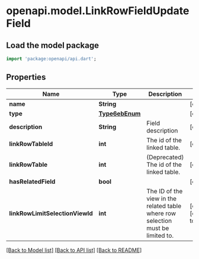 # openapi.model.LinkRowFieldUpdateField

## Load the model package
```dart
import 'package:openapi/api.dart';
```

## Properties
Name | Type | Description | Notes
------------ | ------------- | ------------- | -------------
**name** | **String** |  | [optional] 
**type** | [**Type6ebEnum**](Type6ebEnum.md) |  | [optional] 
**description** | **String** | Field description | [optional] 
**linkRowTableId** | **int** | The id of the linked table. | [optional] 
**linkRowTable** | **int** | (Deprecated) The id of the linked table. | [optional] 
**hasRelatedField** | **bool** |  | [optional] 
**linkRowLimitSelectionViewId** | **int** | The ID of the view in the related table where row selection must be limited to. | [optional] [default to -1]

[[Back to Model list]](../README.md#documentation-for-models) [[Back to API list]](../README.md#documentation-for-api-endpoints) [[Back to README]](../README.md)


